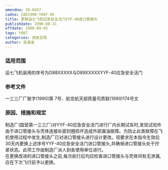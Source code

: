 ```yaml
---
amendno: 39-0457  
cadno: CAD1990-Y007-05  
title: 更换运七飞机应急安全活门YYF-40进口管接头  
publishdate: 1990-08-31  
effdate: 1990-09-05  
tags: Y007  
categories: 民航总局  
author: 吴溪浚  
---
```

  
### 适用范围  
运七飞机装用的序号为D88XXXXX与D89XXXXXYYF-40应急安全活门  
  
<!--more-->  
### 参考文件  
一三三厂厂联字(1990)第 7号、航空航天部质量司质联(1990)174号文  
  
### 原因、措施和规定  
制造厂(国营第一三三厂)对YYF-40应急安全活门进行厂内长期试车时,发现试验件由于进口管接头与壳体连接处密封圈损坏造成外部漏油故障。为防止此类故障在飞机使用过程中发生,制造厂已对进口管接头进行设计更改。现要求在本指令生效后30天内更换上述序号YYF-40应急安全活门进口管接头,并确保进口管接头处于拧紧状态。此项工作由制造厂派人到各使用单位进行。  
    在更换改进的进口管接头之前,每次航行后均应检查进口管接头与壳体间有无渗漏,应在下次飞行前予以更换。  
